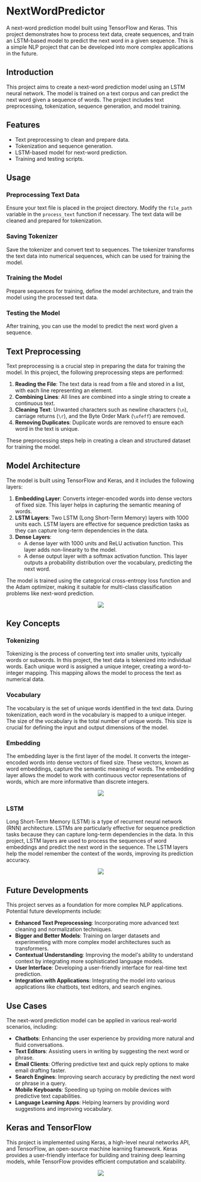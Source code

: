 # NextWordPredictor

A next-word prediction model built using TensorFlow and Keras. This project demonstrates how to process text data, create sequences, and train an LSTM-based model to predict the next word in a given sequence. This is a simple NLP project that can be developed into more complex applications in the future.

## Introduction

This project aims to create a next-word prediction model using an LSTM neural network. The model is trained on a text corpus and can predict the next word given a sequence of words. The project includes text preprocessing, tokenization, sequence generation, and model training.

## Features

- Text preprocessing to clean and prepare data.
- Tokenization and sequence generation.
- LSTM-based model for next-word prediction.
- Training and testing scripts.

## Usage

### Preprocessing Text Data

Ensure your text file is placed in the project directory. Modify the `file_path` variable in the `process_text` function if necessary. The text data will be cleaned and prepared for tokenization.

### Saving Tokenizer

Save the tokenizer and convert text to sequences. The tokenizer transforms the text data into numerical sequences, which can be used for training the model.

### Training the Model

Prepare sequences for training, define the model architecture, and train the model using the processed text data.

### Testing the Model

After training, you can use the model to predict the next word given a sequence.

## Text Preprocessing

Text preprocessing is a crucial step in preparing the data for training the model. In this project, the following preprocessing steps are performed:

1. **Reading the File**: The text data is read from a file and stored in a list, with each line representing an element.
2. **Combining Lines**: All lines are combined into a single string to create a continuous text.
3. **Cleaning Text**: Unwanted characters such as newline characters (`\n`), carriage returns (`\r`), and the Byte Order Mark (`\ufeff`) are removed.
4. **Removing Duplicates**: Duplicate words are removed to ensure each word in the text is unique.

These preprocessing steps help in creating a clean and structured dataset for training the model.

## Model Architecture

The model is built using TensorFlow and Keras, and it includes the following layers:

1. **Embedding Layer**: Converts integer-encoded words into dense vectors of fixed size. This layer helps in capturing the semantic meaning of words.
2. **LSTM Layers**: Two LSTM (Long Short-Term Memory) layers with 1000 units each. LSTM layers are effective for sequence prediction tasks as they can capture long-term dependencies in the data.
3. **Dense Layers**: 
   - A dense layer with 1000 units and ReLU activation function. This layer adds non-linearity to the model.
   - A dense output layer with a softmax activation function. This layer outputs a probability distribution over the vocabulary, predicting the next word.

The model is trained using the categorical cross-entropy loss function and the Adam optimizer, making it suitable for multi-class classification problems like next-word prediction.

<p align="center">
<img src = https://github.com/jaliyanimanthako/NextWordPredictor/assets/161110418/4a652791-795b-4d14-bd52-b0c436cf22d3>
</p>

## Key Concepts

### Tokenizing

Tokenizing is the process of converting text into smaller units, typically words or subwords. In this project, the text data is tokenized into individual words. Each unique word is assigned a unique integer, creating a word-to-integer mapping. This mapping allows the model to process the text as numerical data.

### Vocabulary

The vocabulary is the set of unique words identified in the text data. During tokenization, each word in the vocabulary is mapped to a unique integer. The size of the vocabulary is the total number of unique words. This size is crucial for defining the input and output dimensions of the model.

### Embedding

The embedding layer is the first layer of the model. It converts the integer-encoded words into dense vectors of fixed size. These vectors, known as word embeddings, capture the semantic meaning of words. The embedding layer allows the model to work with continuous vector representations of words, which are more informative than discrete integers.

<p align="center">
<img src = https://github.com/jaliyanimanthako/NextWordPredictor/assets/161110418/c637091c-6df4-47aa-ab6e-eaa47a1fe436>
</p>


### LSTM

Long Short-Term Memory (LSTM) is a type of recurrent neural network (RNN) architecture. LSTMs are particularly effective for sequence prediction tasks because they can capture long-term dependencies in the data. In this project, LSTM layers are used to process the sequences of word embeddings and predict the next word in the sequence. The LSTM layers help the model remember the context of the words, improving its prediction accuracy.

<p align="center">
<img src = https://github.com/jaliyanimanthako/NextWordPredictor/assets/161110418/b182e687-05c7-44a5-ae3e-12fff58fed7d>
</p>

## Future Developments

This project serves as a foundation for more complex NLP applications. Potential future developments include:

- **Enhanced Text Preprocessing**: Incorporating more advanced text cleaning and normalization techniques.
- **Bigger and Better Models**: Training on larger datasets and experimenting with more complex model architectures such as transformers.
- **Contextual Understanding**: Improving the model's ability to understand context by integrating more sophisticated language models.
- **User Interface**: Developing a user-friendly interface for real-time text prediction.
- **Integration with Applications**: Integrating the model into various applications like chatbots, text editors, and search engines.

## Use Cases

The next-word prediction model can be applied in various real-world scenarios, including:

- **Chatbots**: Enhancing the user experience by providing more natural and fluid conversations.
- **Text Editors**: Assisting users in writing by suggesting the next word or phrase.
- **Email Clients**: Offering predictive text and quick reply options to make email drafting faster.
- **Search Engines**: Improving search accuracy by predicting the next word or phrase in a query.
- **Mobile Keyboards**: Speeding up typing on mobile devices with predictive text capabilities.
- **Language Learning Apps**: Helping learners by providing word suggestions and improving vocabulary.

## Keras and TensorFlow
This project is implemented using Keras, a high-level neural networks API, and TensorFlow, an open-source machine learning framework. Keras provides a user-friendly interface for building and training deep learning models, while TensorFlow provides efficient computation and scalability.
<p align="center">
<img src = https://github.com/jaliyanimanthako/NextWordPredictor/assets/161110418/c9f37c39-0d10-4b60-a5aa-0a5795bf7c4f>
</p>


